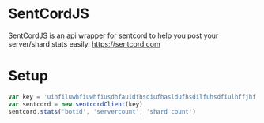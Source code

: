 # SentCordJS
 SentCordJS is an api wrapper for sentcord to help you post your server/shard stats easily.
 https://sentcord.com

 # Setup
 ```javascript
 var key = 'uihfiluwhfiuwhfiusdhfauidfhsdiufhasldufhsdilfuhsdfiulhffjhf'
 var sentcord = new sentcordClient(key)
 sentcord.stats('botid', 'servercount', 'shard count')
